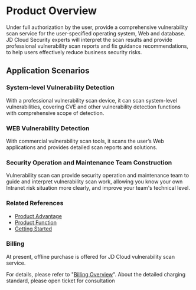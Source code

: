 # Product Overview
Under full authorization by the user, provide a comprehensive vulnerability scan service for the user-specified operating system, Web and database. JD Cloud Security experts will interpret the scan results and provide professional vulnerability scan reports and fix guidance recommendations, to help users effectively reduce business security risks.


## Application Scenarios
### System-level Vulnerability Detection
With a professional vulnerability scan device, it can scan system-level vulnerabilities, covering CVE and other vulnerability detection functions with comprehensive scope of detection.
### WEB Vulnerability Detection
With commercial vulnerability scan tools, it scans the user’s Web applications and provides detailed scan reports and solutions.
### Security Operation and Maintenance Team Construction
Vulnerability scan can provide security operation and maintenance team to guide and interpret vulnerability scan work, allowing you know your own Intranet risk situation more clearly, and improve your team's technical level.



### Related References

 - [Product Advantage](../Introduction/Benefits.md)
 - [Product Function](../Introduction/Features.md)
 - [Getting Started](../Getting-Started/Getting-Started.md)

### Billing

At present, offline purchase is offered for JD Cloud vulnerability scan service.

For details, please refer to "[Billing Overview](../Pricing/Billing-Overview.md)". About the detailed charging standard, please open ticket for consultation
